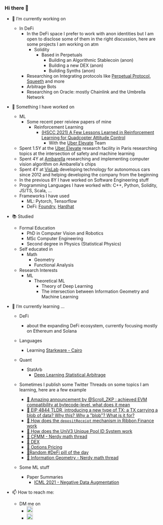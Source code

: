 ### Hi there 👋

- 🔭 I’m currently working on 
  - In DeFi 
    - In the DeFi space I prefer to work with anon identities but I am open to disclose some of them in the right discussion, here are some projects I am working on atm 
      - Solidity 
        - Based in Perpetuals 
          - Building an Algorithmic Stablecoin (anon) 
          - Building a new DEX (anon)
          - Building Synths (anon)
    - Researching on Integrating protocols like [Perpetual Protocol](https://github.com/perpetual-protocol), [Squeeth](https://github.com/opynfinance/squeeth-monorepo) and more 
    - Arbitrage Bots 
    - Researching on Oracle: mostly Chainlink and the Umbrella Network

- 💪 Something I have worked on
  - ML
    - Some recent peer reiview papers of mine 
      - Reinforcement Learning 
        - [(HSCC 2021) A Few Lessons Learned in Reinforcement Learning for Quadcopter Attitude Control](https://hscc.acm.org/2021/accepted-papers/)
          - With the [Uber Elevate](https://www.uber.com/it/it/elevate/) Team 
  - Spent 1.5Y at the [Uber Elevate](https://www.uber.com/it/it/elevate/) research facility in Paris researching topics at the intersection of safety and machine learning
  - Spent 4Y at [Ambarella](https://www.ambarella.com/) researching and implementing computer vision algorithm on Ambarella's chips 
  - Spent 4Y at [VisLab](https://vislab.it/) developing technology for autonomous cars since 2012 and helping developing the company from the beginning 
  - In the previous 8Y I have worked on Software Engineering stuff 
  - Programming Languages I have worked with: C++, Python, Solidity, JS/TS, Scala, ... 
  - Frameworks I have used 
    - ML: Pytorch, Tensorflow 
    - DeFi: [Foundry](https://github.com/foundry-rs/foundry), [Hardhat](https://github.com/NomicFoundation/hardhat)
  

- 📚 Studied 
  - Formal Education 
    - PhD in Computer Vision and Robotics 
    - MSc Computer Engineering 
    - Second degree in Physics (Statistical Physics)
  - Self educated in 
    - Math 
      - Geometry 
      - Functional Analysis
  - Research Interests 
    - ML 
      - Theoretical ML 
        - Theory of Deep Learning 
        - The intersection between Information Geometry and Machine Learning 


- 🌱 I’m currently learning ...
  - DeFi
    - about the expanding DeFi ecosystem, currently focusing mostly on Ethereum and Solana 
  - Languages 
    - Learning [Starkware - Cairo](https://www.cairo-lang.org/)
  - Quant
    - StatArb
      - [Deep Learning Statistical Arbitrage](https://arxiv.org/abs/2106.04028)

  - Sometimes I publish some Twitter Threads on some topics I am learning, here are a few example 
    - [🧵  Amazing announcement by @Scroll_ZKP : achieved EVM compatibility at bytecode-level. what does it mean](https://twitter.com/NicolaBernini/status/1517419265258934273)
    - [🧵 EIP 4844 TLDR, introducing a new type of TX: a TX carrying a blob of data? Why this? Why a "blob"? What is it for?](https://twitter.com/NicolaBernini/status/1516778402807795712)
    - [🧵 How does the `depositReceipt` mechanism in Ribbon Finance work](https://twitter.com/NicolaBernini/status/1513088812687462400)
    - [🧵 How does the UniV3 Unique Pool ID System work](https://twitter.com/NicolaBernini/status/1512355774512705540)
    - [🧵 CFMM - Nerdy math thread](https://twitter.com/NicolaBernini/status/1507297074580238336)
    - [🧵 DEX](https://twitter.com/NicolaBernini/status/1506369727534411780)
    - [🧵 Options Pricing](https://twitter.com/NicolaBernini/status/1506352646394945546)
    - [🧵Random #DeFi pill of the day](https://twitter.com/NicolaBernini/status/1504848084098035712)
    - [🧵 Information Geometry - Nerdy math thread](https://twitter.com/NicolaBernini/status/1508119847074467842)

  - Some ML stuff 
    - Paper Summaries 
      - [ICML 2021 - Negative Data Augmentation](https://github.com/NicolaBernini/PaperAnalysis_ICLR2021_NegativeDataAugmentation)

- 📫 How to reach me: 
  - DM me on 
    - [<img src="https://cdn-icons-png.flaticon.com/512/124/124021.png" alt="drawing" width="20"/>](https://twitter.com/NicolaBernini) 
    - [<img src="https://upload.wikimedia.org/wikipedia/commons/e/e9/Linkedin_icon.svg" alt="drawing" width="20"/>](https://www.linkedin.com/in/nicolabernini/)

<!--
**NicolaBernini/NicolaBernini** is a ✨ _special_ ✨ repository because its `README.md` (this file) appears on your GitHub profile.

Here are some ideas to get you started:

- 🔭 I’m currently working on ...
- 🌱 I’m currently learning ...
- 👯 I’m looking to collaborate on ...
- 🤔 I’m looking for help with ...
- 💬 Ask me about ...
- 📫 How to reach me: ...
- 😄 Pronouns: ...
- ⚡ Fun fact: ...
-->
